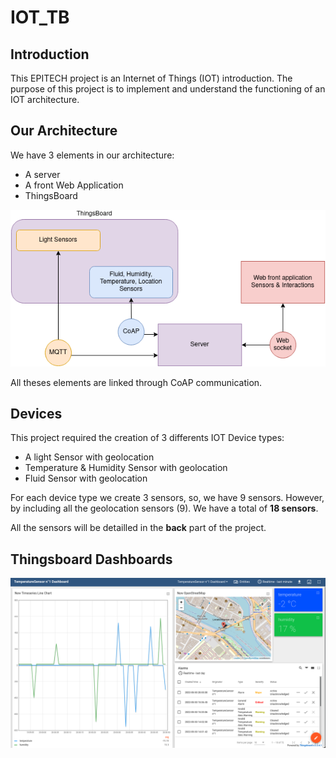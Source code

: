 # IOT_TB

## Introduction

This EPITECH project is an Internet of Things (IOT) introduction.
The purpose of this project is to implement and understand the functioning of an IOT architecture.

## Our Architecture

We have 3 elements in our architecture:
- A server
- A front Web Application
- ThingsBoard

![IOT Architecture](/assets/Architecture_diagram.png)

All theses elements are linked through CoAP communication.

## Devices

This project required the creation of 3 differents IOT Device types:
  - A light Sensor with geolocation
  - Temperature & Humidity Sensor with geolocation
  - Fluid Sensor with geolocation

For each device type we create 3 sensors, so, we have 9 sensors. However, by including all the geolocation sensors (9).
We have a total of **18 sensors**.

All the sensors will be detailled in the **back** part of the project.

## Thingsboard Dashboards

![plot](./assets/temperatureDashboardScreen.png)